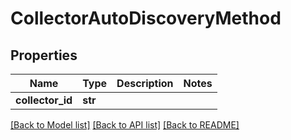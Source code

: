 # CollectorAutoDiscoveryMethod

## Properties
Name | Type | Description | Notes
------------ | ------------- | ------------- | -------------
**collector_id** | **str** |  | 

[[Back to Model list]](../README.md#documentation-for-models) [[Back to API list]](../README.md#documentation-for-api-endpoints) [[Back to README]](../README.md)


